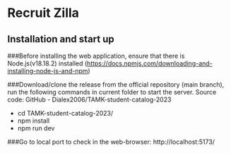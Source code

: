 # Recruit Zilla

## Installation and start up

###Before installing the web application, ensure that there is Node.js(v18.18.2) installed
(https://docs.npmjs.com/downloading-and-installing-node-js-and-npm)

###Download/clone the release from the official repository (main branch),
run the following commands in current folder to start the server.
Source code: GitHub - Dialex2006/TAMK-student-catalog-2023 
- cd TAMK-student-catalog-2023/
- npm install
- npm run dev

###Go to local port to check in the web-browser: http://localhost:5173/
